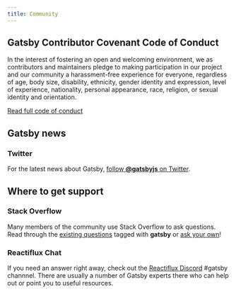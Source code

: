 ```yaml
---
title: Community
---
```


## Gatsby Contributor Covenant Code of Conduct

In the interest of fostering an open and welcoming environment, we as
contributors and maintainers pledge to making participation in our
project and our community a harassment-free experience for everyone,
regardless of age, body size, disability, ethnicity, gender identity and
expression, level of experience, nationality, personal appearance, race,
religion, or sexual identity and orientation.

[Read full code of conduct](/code-of-conduct/)

## Gatsby news

### Twitter

For the latest news about Gatsby, [follow **@gatsbyjs** on
Twitter](https://twitter.com/gatsbyjs).

## Where to get support

### Stack Overflow

Many members of the community use Stack Overflow to ask questions. Read
through the [existing
questions](http://stackoverflow.com/questions/tagged/gatsbyjs) tagged
with **gatsby** or [ask your
own](http://stackoverflow.com/questions/ask?tags=gatsby)!

### Reactiflux Chat

If you need an answer right away, check out the [Reactiflux
Discord](https://discord.gg/0ZcbPKXt5bZjGY5n) #gatsby channnel. There are
usually a number of Gatsby experts there who can help out or point you to
useful resources.
